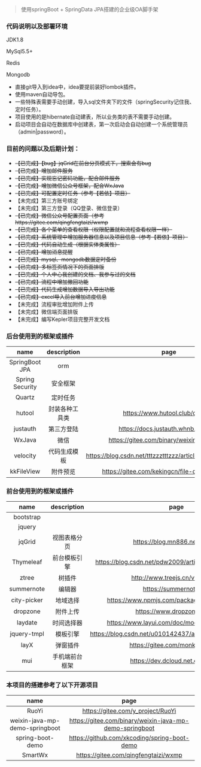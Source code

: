 > 使用springBoot + SpringData JPA搭建的企业级OA脚手架

###  代码说明以及部署环境

JDK1.8

MySql5.5+

Redis

Mongodb

- 直接git导入到idea中，idea要提前装好lombok插件。
- 使用maven自动导包。
- 一些特殊表需要手动创建，导入sql文件夹下的文件（springSecurity记住我、定时任务）。
- 项目使用的是hibernate自动建表，所以业务类的表不需要手动创建。
- 启动项目会自动在数据库中创建表，第一次启动会自动创建一个系统管理员（admin|password）。

### 目前的问题以及后期计划：

- ~~【已完成】【bug】jqGrid在前台分页模式下，搜索会有bug~~
- ~~【已完成】增加邮件服务~~
- ~~【已完成】实现忘记密码功能，配合邮件服务~~
- ~~【已完成】增加微信公众号框架，配合WxJava~~
- ~~【已完成】可配置定时任务（参考【若依】项目）~~
- 【未完成】第三方账号绑定
- 【未完成】第三方登录（QQ登录、微信登录）
- ~~【已完成】微信公众号配置页面（参考https://gitee.com/qingfengtaizi/wxmp~~
- ~~【已完成】各个菜单的查看权限（权限配置就和流程查看权限一样）~~
- ~~【已完成】系统管理中增加服务器信息以及项目信息（参考【若依】项目）~~
- ~~【已完成】代码自动生成（根据实体类属性）~~
- ~~【已完成】增加消息提醒~~
- ~~【已完成】mysql、mongodb数据定时备份~~
- ~~【已完成】多标签页情况下的页面排版~~
- ~~【已完成】个人中心我创建的文档、我参与过的文档~~
- ~~【已完成】流程中增加撤回功能~~
- ~~【已完成】代码生成增加数据导入导出功能~~
- ~~【已完成】excel导入前台增加进度信息~~
- 【未完成】流程审批增加附件上传
- 【未完成】微信端页面排版
- 【未完成】编写Kepler项目完整开发文档

### 后台使用到的框架或插件
|  name |  description | page |
| :------------: | :------------: | :------------: |
| SpringBoot JPA | orm |  |
| Spring Security  |  安全框架 |  |
| Quartz | 定时任务 |  |
| hutool | 封装各种工具类 | https://www.hutool.club/docs/#/ |
| justauth | 第三方登陆 | https://docs.justauth.whnb.wang/#/ |
| WxJava | 微信 | https://gitee.com/binary/weixin-java-tools |
| velocity | 代码生成模板 | https://blog.csdn.net/tttzzztttzzz/article/details/90720877 |
| kkFileView | 附件预览 | https://gitee.com/kekingcn/file-online-preview |

### 前台使用到的框架或插件
|  name |  description | page |
| :------------: | :------------: | :------------: |
| bootstrap |  |  |
| jquery |  |  |
| jqGrid | 视图表格分页 | https://blog.mn886.net/jqGrid/ |
| Thymeleaf | 前台模板引擎 | https://blog.csdn.net/pdw2009/article/details/44700897 |
| ztree | 树插件 |  http://www.treejs.cn/v3/api.php |
| summernote | 编辑器 | https://summernote.org |
| city-picker | 地域选择 | https://www.npmjs.com/package/city-picker-pc |
| dropzone | 附件上传 | https://www.dropzonejs.com |
| laydate | 时间选择器 | https://www.layui.com/doc/modules/laydate.html |
| jquery-tmpl | 模板引擎 | https://blog.csdn.net/u010142437/article/details/84399222 |
| layX | 弹窗插件 | https://gitee.com/monksoul/LayX |
| mui | 手机端前台框架 | https://dev.dcloud.net.cn/mui/ui/ |

### 本项目的搭建参考了以下开源项目
|  name | page |
| :------------: | :------------: |
| RuoYi | https://gitee.com/y_project/RuoYi |
| weixin-java-mp-demo-springboot | https://gitee.com/binary/weixin-java-mp-demo-springboot |
| spring-boot-demo | https://github.com/xkcoding/spring-boot-demo |
| SmartWx | https://gitee.com/qingfengtaizi/wxmp |